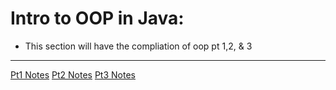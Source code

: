 # Intro to OOP in Java:
- This section will have the compliation of oop pt 1,2, & 3
***   
[Pt1 Notes](./one/oop1.md)
[Pt2 Notes](./two/oop2.md)
[Pt3 Notes](./three/oop3.md)